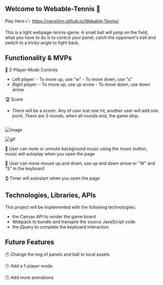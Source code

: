 ## Welcome to Webable-Tennis 🎾

Play Here 👉 https://yanxilinn.github.io/Webable-Tennis/


This is a light webpage-tennis-game. 
A small ball will jump on the field, what you have to do is to control your panel, catch the opponent's ball and switch to a tricky angle to fight back. 




## Functionality & MVPs 

🎾 2-Player-Mode Controls
- Left player: - To move up, use "w"
               - To move down, use "s"
- Right player: - To move up, use up arrow
                - To move down, use down arrow
            
🏆 Score
- There will be a scorer. Any of user lost one hit, another user will add one point. There are 3 rounds, when all rounds end, the game stop. 


##

![image](https://user-images.githubusercontent.com/44556484/191766354-723b0d0c-1d2d-41c7-8492-26f184cec8e6.png)



![gif](https://user-images.githubusercontent.com/44556484/191767821-27a2ff05-c209-49d3-9843-027715ec9d59.gif)





🎵 User can mute or unmute background music using the music button, music will autoplay when you open the page

👥 User can move mouse up and down, use up and down arrow or "W" and "S" in the keyboard

⌚️ Timer will autostart when you open the page


## Technologies, Libraries, APIs

This project will be implemented with the following technologies:
- the Canvas API to render the game board 
- Webpack to bundle and transpile the source JavaScript code
- the jQuery to complete the keyboard interaction




## Future Features 

🕐 Change the img of panels and ball to local assets 

🕐 Add a 1-player mode

🕐 Add more animations

